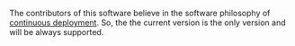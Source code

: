 The contributors of this software believe in the software philosophy of [continuous deployment](https://www.ibm.com/topics/continuous-deployment#:~:text=Continuous%20deployment%20is%20a%20strategy,directly%20to%20the%20software's%20users.). So, the the current version is the only version and will be always supported.
